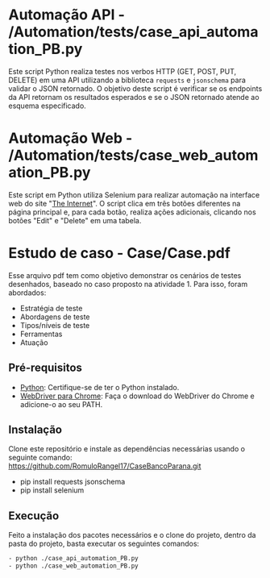 # Automação API - /Automation/tests/case_api_automation_PB.py
Este script Python realiza testes nos verbos HTTP (GET, POST, PUT, DELETE) em uma API utilizando a biblioteca `requests` e `jsonschema` para validar o JSON retornado.
O objetivo deste script é verificar se os endpoints da API retornam os resultados esperados e se o JSON retornado atende ao esquema especificado.

# Automação Web - /Automation/tests/case_web_automation_PB.py
Este script em Python utiliza Selenium para realizar automação na interface web do site "[The Internet](https://the-internet.herokuapp.com/challenging_dom)". O script clica em três botões diferentes na página principal e, para cada botão, realiza ações adicionais, clicando nos botões "Edit" e "Delete" em uma tabela.

# Estudo de caso - Case/Case.pdf
Esse arquivo pdf tem como objetivo demonstrar os cenários de testes desenhados, baseado no caso proposto na atividade 1. Para isso, foram abordados:

- Estratégia de teste
- Abordagens de teste
- Tipos/níveis de teste
- Ferramentas
- Atuação

## Pré-requisitos

- [Python](https://www.python.org/downloads/): Certifique-se de ter o Python instalado.
- [WebDriver para Chrome](https://sites.google.com/chromium.org/driver/): Faça o download do WebDriver do Chrome e adicione-o ao seu PATH.

## Instalação

Clone este repositório e instale as dependências necessárias usando o seguinte comando:
https://github.com/RomuloRangel17/CaseBancoParana.git

- pip install requests jsonschema
- pip install selenium

## Execução
Feito a instalação dos pacotes necessários e o clone do projeto, dentro da pasta do projeto, basta executar os seguintes comandos:

```bash
- python ./case_api_automation_PB.py
- python ./case_web_automation_PB.py
